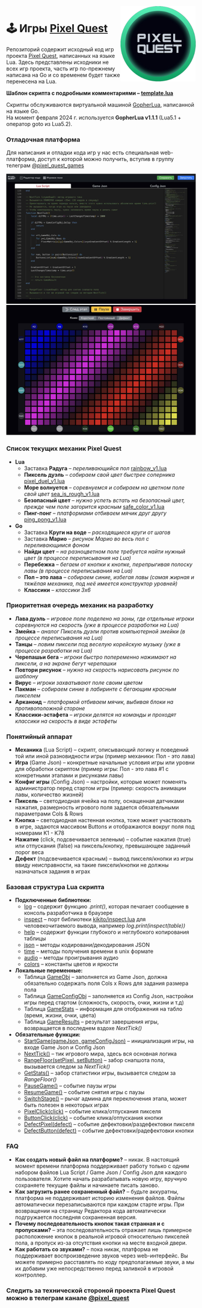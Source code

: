 <img align="right" src="https://github.com/pixel-quest/pixel-games/raw/main/img/logo.png" height="200">

# 🕹 Игры [Pixel Quest](https://pixelquest.ru)

Репозиторий содержит исходный код игр проекта [Pixel Quest](https://pixelquest.ru), написанных на языке Lua.
Здесь представлены исходники не всех игр проекта, часть игр по-прежнему написана на Go и со временем будет также перенесена на Lua.

**Шаблон скрипта с подробными комментариями – [template.lua](https://github.com/pixel-quest/pixel-games/blob/main/template/template.lua)**

Скрипты обслуживаются виртуальной машиной [GopherLua](https://github.com/yuin/gopher-lua), написанной на языке Go.  
На момент февраля 2024 г. используется **GopherLua v1.1.1** (Lua5.1 + оператор goto из Lua5.2).

### Отладочная платформа
Для написания и отладки кода игр у нас есть специальная web-платформа, доступ к которой можно получить, вступив в группу телеграм [@pixel_quest_games](https://t.me/pixel_quest_games)

<img src="https://github.com/pixel-quest/pixel-games/raw/main/img/stand1.jpg">

<img src="https://github.com/pixel-quest/pixel-games/raw/main/img/stand2.jpg">

### Список текущих механик Pixel Quest
- **Lua**
  - Заставка **Радуга** – *переливающийся пол* [rainbow_v1.lua](https://github.com/pixel-quest/pixel-games/blob/main/rainbow_v1/rainbow_v1.lua)
  - **Пиксель дуэль** – *собираем свой цвет быстрее соперника* [pixel_duel_v1.lua](https://github.com/pixel-quest/pixel-games/blob/main/pixel_duel_v1/pixel_duel_v1.lua)
  - **Море волнуется** – *соревнуемся и собираем на цветном поле свой цвет* [sea_is_rough_v1.lua](https://github.com/pixel-quest/pixel-games/blob/main/sea_is_rough_v1/sea_is_rough_v1.lua)
  - **Безопасный цвет** – *нужно успеть встать на безопасный цвет, прежде чем поле загорится красным* [safe_color_v1.lua](https://github.com/pixel-quest/pixel-games/blob/main/safe_color_v1/safe_color_v1.lua)
  - **Пинг-понг** – *платформами отбиваем мячик друг другу*  [ping_pong_v1.lua](https://github.com/pixel-quest/pixel-games/blob/main/ping_pong_v1/ping_pong_v1.lua)
- **Go**
  - Заставка **Круги на воде** – *расходящиеся круги от шагов*
  - Заставка **Марио** – *рисунок Марио во весь пол с переливающимся фоном*
  - **Найди цвет** – *на разноцветном поле требуется найти нужный цвет (в процессе переписывания на Lua)*
  - **Перебежка** – *бегаем от кнопки к кнопке, перепрыгивая полоску лавы (в процессе переписывания на Lua)*
  - **Пол – это лава** – *собираем синие, избегая лавы (самая жирная и тяжёлая механика, под неё имеется конструктор уровней)*
  - **Классики** – *классики 3х6*

### Приоритетная очередь механик на разработку
- **Лава дуэль** – *игровое поле поделено на зоны, где отдельные игроки соревнуются на скорость (уже в процессе разработки на Lua)*
- **Змейка** – *аналог Пиксель дуэли против компьютерной змейки (в процессе переписывания на Lua)*
- **Танцы** – *ловим пиксели под веселую корейскую музыку (уже в процессе разработки на Lua)*
- **Черепашьи бега** – *игроки быстро попеременно нажимают на пиксели, а на экране бегут черепашки*
- **Повтори рисунок** – *нужно на скорость нарисовать рисунок по шаблону* 
- **Вирус** – *игроки захватывают поле своим цветом*
- **Пакман** – *собираем синие в лабиринте с бегающим красным пикселем*
- **Арканоид** – *платформой отбиваем мячик, выбивая блоки на противоположной стороне*
- **Классики-эстафета** – *игроки делятся на команды и проходят классики на скорость в виде эстафеты*

### Понятийный аппарат
- **Механика** (Lua Script) – скрипт, описывающий логику и поведений той или иной разновидности игры (пример механики: Пол - это лава)
- **Игра** (Game Json) – конкретные начальные условия игры или уровни для обработки скриптом (пример игры: Пол - это лава #1 с конкретными этапами и рисунками лавы)
- **Конфиг игры** (Config Json) – настройки, которые может поменять администратор перед стартом игры (пример: скорость анимации лавы, количество жизней)
- **Пиксель** – светодиодная ячейка на полу, оснащенная датчиками нажатия, размерность игрового поля задается обязательными параметрами Cols & Rows
- **Кнопка** – светодиодная настенная кнопка, тоже может участвовать в игре, задаются массивом Buttons и отображаются вокруг поля под номерами K1 - K78
- **Нажатие** (click, подсвечивается зеленым) – событие нажатия (true) или отпускания (false) на пиксель/кнопку, превышающее заданный порог веса
- **Дефект** (подсвечивается красным) – вывод пикселя/кнопки из игры ввиду неисправности, на такие пиксели/кнопки не должны назначаться задания в играх

### Базовая структура Lua скрипта
- **Подключенные библиотеки:**
  - [log](#) – содержит функцию _.print()_, которая печатает сообщение в консоль разработчика в браузере
  - [inspect](#) – порт библиотеки [kikito/inspect.lua](https://github.com/kikito/inspect.lua) для человекочитаемого вывода, например _log.print(inspect(table))_
  - [help](#) – содержит функции глубокого и неглубокого копирования таблицы
  - [json](#) – методы кодировани/декодирования JSON
  - [time](#) – методы получения времени в unix формате
  - [audio](#) – методы проигрывания аудио
  - [colors](#) – константы цветов и яркости
- **Локальные переменные:**
  - Таблица [GameObj](#) – заполняется из Game Json, должна обязательно содержать поля Cols x Rows для задания размера пола
  - Таблица [GameConfigObj](#) – заполняется из Config Json, настройки игры перед стартом (сложность, скорость, очки, жизни и т.д)
  - Таблица [GameStats](#) – информация для отображения на табло (время, жизни, очки, цвета)
  - Таблица [GameResults](#) – результат завершения игры, возвращается в последнем вздохе _NextTick()_
- **Обязательные функции:**
  - [StartGame(gameJson, gameConfigJson)](#) – инициализация игры, на входе Game Json и Config Json
  - [NextTick()](#) – тик игрового мира, здесь вся основная логика
  - [RangeFloor(setPixel, setButton)](#) – забор снапшота пола, вызывается следом за _NextTick()_
  - [GetStats()](#) – забор статистики игры, вызывается следом за _RangeFloor()_
  - [PauseGame()](#) – событие паузы игры
  - [ResumeGame()](#) – событие снятия игры с паузы
  - [SwitchStage()](#) – рычаг админа для переключения этапа, может быть полезен в некоторых играх
  - [PixelClick(click)](#) – событие клика/отпускания пикселя
  - [ButtonClick(click)](#) – событие клика/отпускания кнопки
  - [DefectPixel(defect)](#) – событие дефектовки/раздефектовки пикселя
  - [DefectButton(defect)](#) – событие дефектовки/радефектовки кнопки

### FAQ
- **Как создать новый файл на платформе?** – никак. В настоящий момент времени платформа поддерживает работу только с одним набором файлов Lua Script / Game Json / Config Json для каждого пользователя. Хотите начать разрабатывать новую игру, вручную сохраняете текущие файлы и начинаете писать заново. 
- **Как загрузить ранее сохраненный файл?** – будьте аккуратны, платформа не поддерживает историю изменения файлов. Файлы автоматически перезаписываются при каждом старте игры. При возвращении на страницу Редактора кода автоматически подгружается последняя сохраненная версия.
- **Почему последовательность кнопок такая странная и с пропусками?** – эта последовательность отражает лишь примерное расположение кнопок в реальной игровой относительно пикселей пола, а пропуск из-за отсутствия кнопки на месте входной двери.
- **Как работать со звуками?** – пока никак, платформа не поддерживает воспроизведение звуков через web-интерфейс. Вы можете примерно расставлять по коду предполагаемые звуки, а мы их добавим уже непосредственно перед заливкой в игровой контроллер.

### Следить за технической стороной проекта Pixel Quest можно в телеграм канале [@pixel_quest](https://t.me/pixel_quest)
